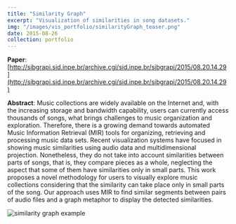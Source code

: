 ```yaml
---
title: "Similarity Graph"
excerpt: "Visualization of similarities in song datasets."
img: "/images/vis_portfolio/similarityGraph_teaser.png"
date: 2015-08-26
collection: portfolio
---
```


**Paper**: [http://sibgrapi.sid.inpe.br/archive.cgi/sid.inpe.br/sibgrapi/2015/08.20.14.29](http://sibgrapi.sid.inpe.br/archive.cgi/sid.inpe.br/sibgrapi/2015/08.20.14.29)

**Abstract**: Music collections are widely available on the Internet and, with the increasing storage and bandwidth capability, users can currently access thousands of songs, what brings challenges to music organization and exploration. Therefore,
there is a growing demand towards automated Music Information Retrieval (MIR) tools for organizing, retrieving and processing music data sets. Recent visualization systems have focused in showing music similarities using audio data and multidimensional projection. Nonetheless, they do not take into account similarities between parts of songs, that is, they compare pieces as a whole,
neglecting the aspect that some of them have similarities only in small parts. This work proposes a novel methodology for users to visually explore music collections considering that the similarity can take place only in small parts of the song. Our approach uses MIR to find similar segments between pairs of audio files and a graph metaphor to display the detected similarities.

![similarity graph example]({{site.url}}/images/vis_portfolio/similarityGraph_teaser.png)

